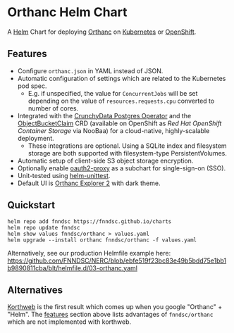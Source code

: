 # Orthanc Helm Chart

A [Helm](https://helm.sh/) Chart for deploying [Orthanc](https://orthanc.uclouvain.be/) on [Kubernetes](https://kubernetes.io/) or [OpenShift](https://www.redhat.com/en/technologies/cloud-computing/openshift).

## Features

- Configure `orthanc.json` in YAML instead of JSON.
- Automatic configuration of settings which are related to the Kubernetes pod spec.
  - E.g. if unspecified, the value for `ConcurrentJobs` will be set depending on
    the value of `resources.requests.cpu` converted to number of cores.
- Integrated with the [CrunchyData Postgres Operator](https://github.com/CrunchyData/postgres-operator)
  and the [ObjectBucketClaim](https://rook.io/docs/rook/v1.10/Storage-Configuration/Object-Storage-RGW/ceph-object-bucket-claim/) CRD
  (available on OpenShift as _Red Hat OpenShift Container Storage_ via NooBaa) for a cloud-native, highly-scalable deployment.
  - These integrations are optional. Using a SQLite index and filesystem storage are both supported with filesystem-type PersistentVolumes.
- Automatic setup of client-side S3 object storage encryption.
- Optionally enable [oauth2-proxy](https://oauth2-proxy.github.io/oauth2-proxy/) as a subchart for single-sign-on (SSO).
- Unit-tested using [helm-unittest](https://github.com/helm-unittest/helm-unittest).
- Default UI is [Orthanc Explorer 2](https://orthanc.uclouvain.be/book/plugins/orthanc-explorer-2.html) with dark theme.

## Quickstart

```shell
helm repo add fnndsc https://fnndsc.github.io/charts
helm repo update fnndsc
helm show values fnndsc/orthanc > values.yaml
helm upgrade --install orthanc fnndsc/orthanc -f values.yaml
```

Alternatively, see our production Helmfile example here:
https://github.com/FNNDSC/NERC/blob/ebfe519f23bc83e49b5bdd75e1bb1b9890811cba/blt/helmfile.d/03-orthanc.yaml

## Alternatives

[Korthweb](https://github.com/digihunch/korthweb) is the first result which comes up when you google "Orthanc" + "Helm".
The [features](#features) section above lists advantages of `fnndsc/orthanc` which are not implemented with korthweb.

